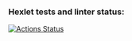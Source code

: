 ### Hexlet tests and linter status:
[![Actions Status](https://github.com/shlegeldavid/python-project-49/actions/workflows/hexlet-check.yml/badge.svg)](https://github.com/shlegeldavid/python-project-49/actions)